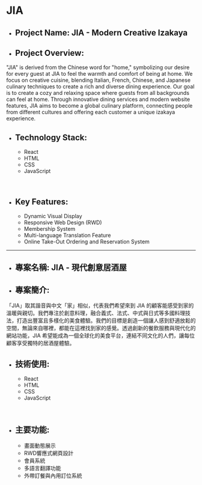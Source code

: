 # JIA

* ## Project Name: JIA - Modern Creative Izakaya
* ## Project Overview:
"JIA" is derived from the Chinese word for "home," symbolizing our desire for every guest at JIA to feel the warmth and comfort of being at home. We focus on creative cuisine, blending Italian, French, Chinese, and Japanese culinary techniques to create a rich and diverse dining experience. Our goal is to create a cozy and relaxing space where guests from all backgrounds can feel at home. Through innovative dining services and modern website features, JIA aims to become a global culinary platform, connecting people from different cultures and offering each customer a unique izakaya experience.

* ## Technology Stack:
    * React
    * HTML
    * CSS
    * JavaScript 
<br>

* ## Key Features:
    * Dynamic Visual Display
    * Responsive Web Design (RWD)
    * Membership System
    * Multi-language Translation Feature
    * Online Take-Out Ordering and Reservation System




<hr>

* ## 專案名稱: JIA - 現代創意居酒屋

* ## 專案簡介:
 「JIA」取其諧音與中文「家」相似，代表我們希望來到 JIA 的顧客能感受到家的溫暖與親切。我們專注於創意料理，融合義式、法式、中式與日式等多國料理技法，打造出豐富且多樣化的美食體驗。我們的目標是創造一個讓人感到舒適放鬆的空間，無論來自哪裡，都能在這裡找到家的感覺。透過創新的餐飲服務與現代化的網站功能，JIA 希望能成為一個全球化的美食平台，連結不同文化的人們，讓每位顧客享受獨特的居酒屋體驗。
* ## 技術使用:
    * React
    * HTML
    * CSS
    * JavaScript
<br>

* ## 主要功能:
  
    * 畫面動態展示
    * RWD響應式網頁設計
    * 會員系統
    * 多語言翻譯功能
    * 外帶訂餐與內用訂位系統




